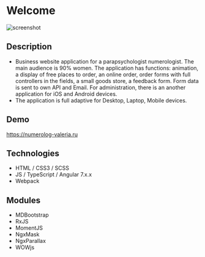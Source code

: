 # Welcome

![screenshot](http://pix.my/7zOLGu)


## Description

 - Business website application for a parapsychologist numerologist. The main audience is 90% women. The application has functions: animation, a display of free places to order, an online order, order forms with full controllers in the fields, a small goods store, a feedback form. Form data is sent to own API and Email. For administration, there is an another application for iOS and Android devices.
 - The application is full adaptive for Desktop, Laptop, Mobile devices.

## Demo

https://numerolog-valeria.ru

## Technologies

 - HTML / CSS3 / SCSS
 - JS / TypeScript / Angular 7.x.x 
 - Webpack

## Modules

 - MDBootstrap
 - RxJS
 - MomentJS
 - NgxMask
 - NgxParallax
 - WOWjs

##
